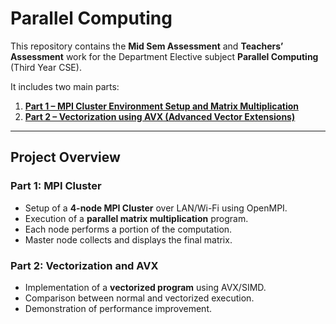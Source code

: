 # Parallel Computing

This repository contains the **Mid Sem Assessment** and **Teachers’ Assessment** work for the Department Elective subject **Parallel Computing** (Third Year CSE).

It includes two main parts:

1. [**Part 1 – MPI Cluster Environment Setup and Matrix Multiplication**](part1/README.md)
2. [**Part 2 – Vectorization using AVX (Advanced Vector Extensions)**](part2/README.md)

---

## Project Overview

###  Part 1: MPI Cluster
- Setup of a **4-node MPI Cluster** over LAN/Wi-Fi using OpenMPI.
- Execution of a **parallel matrix multiplication** program.
- Each node performs a portion of the computation.
- Master node collects and displays the final matrix.

### Part 2: Vectorization and AVX
- Implementation of a **vectorized program** using AVX/SIMD.
- Comparison between normal and vectorized execution.
- Demonstration of performance improvement.

